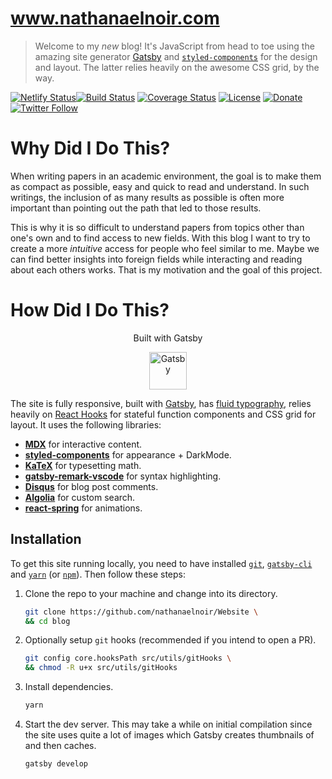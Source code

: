 <!---<a href="https://twitter.com/nathanaelnoir"><img src="https://raw.githubusercontent.com/nathanaelnoir/Animations/master/6b6346318dde1667d14dce0ef2dde2ba-sticker.png" title="Twitter" alt="Twitter"></a>--->


# www.nathanaelnoir.com

> Welcome to my _new_ blog! It's JavaScript from head to toe using the amazing site generator [Gatsby](https://gatsbyjs.org) and [`styled-components`](https://styled-components.com) for the design and layout. The latter relies heavily on the awesome CSS grid, by the way.



[![Netlify Status](https://api.netlify.com/api/v1/badges/e4ed12e6-407b-432e-8504-a4994d5e1c02/deploy-status)](https://app.netlify.com/sites/emolord/deploys)[![Build Status](http://img.shields.io/travis/badges/badgerbadgerbadger.svg?style=flat-square)](https://travis-ci.org/badges/badgerbadgerbadger) [![Coverage Status](http://img.shields.io/coveralls/badges/badgerbadgerbadger.svg?style=flat-square)](https://coveralls.io/r/badges/badgerbadgerbadger) [![License](http://img.shields.io/:license-mit-blue.svg?style=flat-square)](http://badges.mit-license.org) [![Donate](https://img.shields.io/badge/$-support-ff69b4.svg?style=flat)](https://www.buymeacoffee.com/nathanaelnoir)  
[![Twitter Follow](https://img.shields.io/twitter/follow/nathanaelnoir.svg?style=social)](https://twitter.com/nathanaelnoir)


# Why Did I Do This?

When writing papers in an academic environment, the goal is to make them as compact as possible, easy and quick to read and understand. In such writings, the inclusion of as many results as possible is often more important than pointing out the path that led to those results.

This is why it is so difficult to understand papers from topics other than one's own and to find access to new fields.
With this blog I want to try to create a more _intuitive_ access for people who feel similar to me. Maybe we can find better insights into foreign fields while interacting and reading about each others works. That is my motivation and the goal of this project.


# How Did I Do This?

<div align="center">
  <p>Built with Gatsby</p>
  <a href="https://www.gatsbyjs.org">
    <img alt="Gatsby" src="https://www.gatsbyjs.org/monogram.svg" width="60" />
  </a>
</div>

The site is fully responsive, built with [Gatsby](https://gatsbyjs.org), has [fluid typography](https://css-tricks.com/snippets/css/fluid-typography), relies heavily on [React Hooks](https://reactjs.org/docs/hooks-intro) for stateful function components and CSS grid for layout. It uses the following libraries:

- [**MDX**](https://mdxjs.com) for interactive content.
- [**styled-components**](https://styled-components.com) for appearance + DarkMode.
- [**KaTeX**](https://katex.org) for typesetting math.
- [**gatsby-remark-vscode**](https://gatsbyjs.org/packages/gatsby-remark-vscode) for syntax highlighting.
- [**Disqus**](https://disqus.com) for blog post comments.
- [**Algolia**](https://algolia.com) for custom search.
- [**react-spring**](https://react-spring.io) for animations.

## Installation

To get this site running locally, you need to have installed [`git`](https://git-scm.com), [`gatsby-cli`](https://gatsbyjs.org/docs/gatsby-cli) and [`yarn`](https://yarnpkg.com) (or [`npm`](https://npmjs.com)). Then follow these steps:

1. Clone the repo to your machine and change into its directory.

   ```sh
   git clone https://github.com/nathanaelnoir/Website \
   && cd blog
   ```

2. Optionally setup `git` hooks (recommended if you intend to open a PR).

   ```sh
   git config core.hooksPath src/utils/gitHooks \
   && chmod -R u+x src/utils/gitHooks
   ```

3. Install dependencies.

   ```sh
   yarn
   ```

4. Start the dev server. This may take a while on initial compilation since the site uses quite a lot of images which Gatsby creates thumbnails of and then caches.

   ```sh
   gatsby develop
   ```
